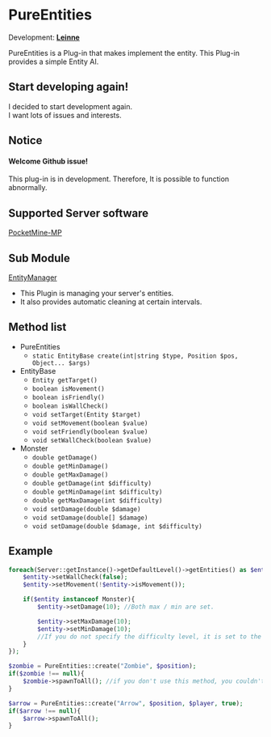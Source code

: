 # PureEntities

Development: **[Leinne](https://github.com/LeinneSW)**

PureEntities is a Plug-in that makes implement the entity.
This Plug-in provides a simple Entity AI.

## Start developing again!
I decided to start development again.  
I want lots of issues and interests.

## Notice
#### Welcome Github issue!
This plug-in is in development. Therefore, It is possible to function abnormally.

## Supported Server software
[PocketMine-MP](https://pmmp.io/)

## Sub Module
[EntityManager](https://github.com/LeinneSW/EntityManager)
* This Plugin is managing your server's entities.
* It also provides automatic cleaning at certain intervals.

## Method list
  * PureEntities
    * `static EntityBase create(int|string $type, Position $pos, Object... $args)`
  * EntityBase
    * `Entity getTarget()`
    * `boolean isMovement()`
    * `boolean isFriendly()`
    * `boolean isWallCheck()`
    * `void setTarget(Entity $target)`
    * `void setMovement(boolean $value)`
    * `void setFriendly(boolean $value)`
    * `void setWallCheck(boolean $value)`
  * Monster
    * `double getDamage()`
    * `double getMinDamage()`
    * `double getMaxDamage()`
    * `double getDamage(int $difficulty)`
    * `double getMinDamage(int $difficulty)`
    * `double getMaxDamage(int $difficulty)`
    * `void setDamage(double $damage)`
    * `void setDamage(double[] $damage)`
    * `void setDamage(double $damage, int $difficulty)`

## Example
``` php
foreach(Server::getInstance()->getDefaultLevel()->getEntities() as $entity){
    $entity->setWallCheck(false);
    $entity->setMovement(!$entity->isMovement());

    if($entity instanceof Monster){
        $entity->setDamage(10); //Both max / min are set.

        $entity->setMaxDamage(10);
        $entity->setMinDamage(10);
        //If you do not specify the difficulty level, it is set to the current server difficulty level.
    }
});

$zombie = PureEntities::create("Zombie", $position);
if($zombie !== null){
    $zombie->spawnToAll(); //if you don't use this method, you couldn't see this
}

$arrow = PureEntities::create("Arrow", $position, $player, true);
if($arrow !== null){
    $arrow->spawnToAll();
}
```